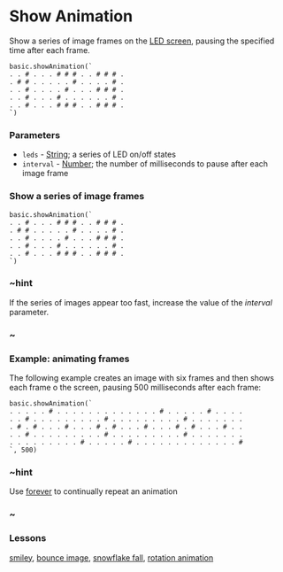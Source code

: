 # Show Animation

Show a series of image frames on the [LED screen](/device/screen), pausing the specified time after each frame.

```sig
basic.showAnimation(`
. . # . . . # # # . . # # # .
. # # . . . . . # . . . . # .
. . # . . . . # . . . # # # .
. . # . . . # . . . . . . # .
. . # . . . # # # . . # # # .
`)
```

### Parameters

* `leds` - [String](/reference/types/string); a series of LED on/off states
* `interval` - [Number](/reference/types/number); the number of milliseconds to pause after each image frame

### Show a series of image frames

```
basic.showAnimation(`
. . # . . . # # # . . # # # .
. # # . . . . . # . . . . # .
. . # . . . . # . . . # # # .
. . # . . . # . . . . . . # .
. . # . . . # # # . . # # # .
`)
```

### ~hint 

If the series of images appear too fast, increase the value of the *interval* parameter.

### ~

### Example: animating frames

The following example creates an image with six frames and then shows each frame o the screen, pausing 500 milliseconds after each frame:

```
basic.showAnimation(`
. . . . . # . . . . . . . . . . . . . # . . . . . # . . . .
. . # . . . . . . . . . # . . . . . . . . . # . . . . . . .
. # . # . . . # . . . # . # . . . # . . . # . # . . . # . .
. . # . . . . . . . . . # . . . . . . . . . # . . . . . . .
. . . . . . . . . # . . . . . # . . . . . . . . . . . . . #
`, 500)
```

### ~hint 

Use [forever](/reference/basic/forever) to continually repeat an animation

### ~

### Lessons

[smiley](/lessons/smiley), [bounce image](/lessons/bounce-image), [snowflake fall](/lessons/snowflake-fall), [rotation animation](/lessons/rotation-animation)

